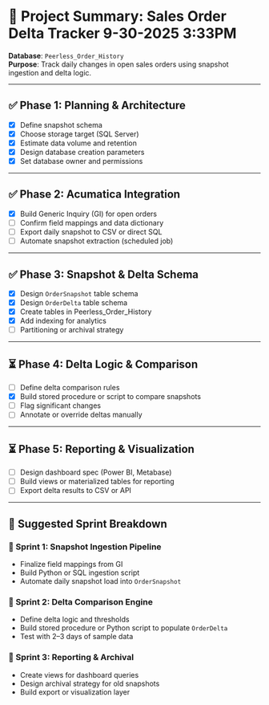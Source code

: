 # 📘 Project Summary: Sales Order Delta Tracker  9-30-2025 3:33PM
**Database**: `Peerless_Order_History`  
**Purpose**: Track daily changes in open sales orders using snapshot ingestion and delta logic.

---

## ✅ Phase 1: Planning & Architecture

- [x] Define snapshot schema  
- [x] Choose storage target (SQL Server)  
- [x] Estimate data volume and retention  
- [x] Design database creation parameters  
- [x] Set database owner and permissions  

---

## ✅ Phase 2: Acumatica Integration

- [x] Build Generic Inquiry (GI) for open orders  
- [ ] Confirm field mappings and data dictionary  
- [ ] Export daily snapshot to CSV or direct SQL  
- [ ] Automate snapshot extraction (scheduled job)  

---

## ✅ Phase 3: Snapshot & Delta Schema

- [x] Design `OrderSnapshot` table schema  
- [x] Design `OrderDelta` table schema  
- [x] Create tables in Peerless_Order_History  
- [x] Add indexing for analytics  
- [ ] Partitioning or archival strategy  

---

## ⏳ Phase 4: Delta Logic & Comparison

- [ ] Define delta comparison rules  
- [X] Build stored procedure or script to compare snapshots  
- [ ] Flag significant changes  
- [ ] Annotate or override deltas manually  

---

## ⏳ Phase 5: Reporting & Visualization

- [ ] Design dashboard spec (Power BI, Metabase)  
- [ ] Build views or materialized tables for reporting  
- [ ] Export delta results to CSV or API  

---

## 🏁 Suggested Sprint Breakdown

### 🔹 Sprint 1: Snapshot Ingestion Pipeline
- Finalize field mappings from GI  
- Build Python or SQL ingestion script  
- Automate daily snapshot load into `OrderSnapshot`  

### 🔹 Sprint 2: Delta Comparison Engine
- Define delta logic and thresholds  
- Build stored procedure or Python script to populate `OrderDelta`  
- Test with 2–3 days of sample data  

### 🔹 Sprint 3: Reporting & Archival
- Create views for dashboard queries  
- Design archival strategy for old snapshots  
- Build export or visualization layer  